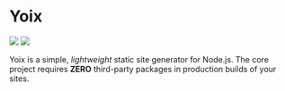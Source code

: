 # Yoix

![](https://img.shields.io/badge/version-0.1.0--dev-yellow)
![](https://img.shields.io/badge/build-2-green)

Yoix is a simple, _lightweight_ static site generator for Node.js. The core project requires **ZERO** third-party packages in production builds of your sites.